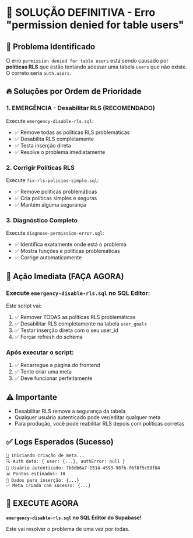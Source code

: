 # 🚨 SOLUÇÃO DEFINITIVA - Erro "permission denied for table users"

## 🎯 **Problema Identificado**
O erro `permission denied for table users` está sendo causado por **políticas RLS** que estão tentando acessar uma tabela `users` que não existe. O correto seria `auth.users`.

## 🔥 **Soluções por Ordem de Prioridade**

### **1. EMERGÊNCIA - Desabilitar RLS (RECOMENDADO)**
Execute `emergency-disable-rls.sql`:
- ✅ Remove todas as políticas RLS problemáticas
- ✅ Desabilita RLS completamente
- ✅ Testa inserção direta
- ✅ Resolve o problema imediatamente

### **2. Corrigir Políticas RLS**
Execute `fix-rls-policies-simple.sql`:
- ✅ Remove políticas problemáticas
- ✅ Cria políticas simples e seguras
- ✅ Mantém alguma segurança

### **3. Diagnóstico Completo**
Execute `diagnose-permission-error.sql`:
- ✅ Identifica exatamente onde está o problema
- ✅ Mostra funções e políticas problemáticas
- ✅ Corrige automaticamente

## 🚀 **Ação Imediata (FAÇA AGORA)**

### **Execute `emergency-disable-rls.sql` no SQL Editor:**

Este script vai:
1. ✅ Remover TODAS as políticas RLS problemáticas
2. ✅ Desabilitar RLS completamente na tabela `user_goals`
3. ✅ Testar inserção direta com o seu user_id
4. ✅ Forçar refresh do schema

### **Após executar o script:**
1. ✅ Recarregue a página do frontend
2. ✅ Tente criar uma meta
3. ✅ Deve funcionar perfeitamente

## ⚠️ **Importante**
- Desabilitar RLS remove a segurança da tabela
- Qualquer usuário autenticado pode ver/editar qualquer meta
- Para produção, você pode reabilitar RLS depois com políticas corretas

## ✅ **Logs Esperados (Sucesso)**
```
🚀 Iniciando criação de meta...
🔍 Auth data: { user: {...}, authError: null }
👤 Usuário autenticado: 7b6db6a7-1514-4593-98fb-f6f8f5c58f84
📊 Pontos estimados: 10
📝 Dados para inserção: {...}
✅ Meta criada com sucesso: {...}
```

## 🎯 **EXECUTE AGORA**
**`emergency-disable-rls.sql` no SQL Editor do Supabase!**

Este vai resolver o problema de uma vez por todas.